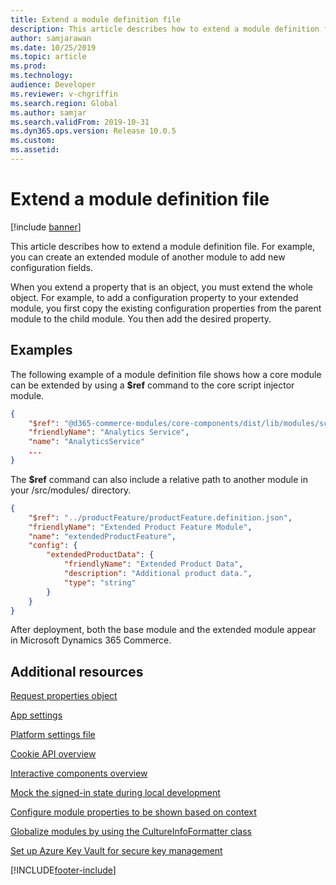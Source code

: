 ```yaml
---
title: Extend a module definition file
description: This article describes how to extend a module definition file.
author: samjarawan
ms.date: 10/25/2019
ms.topic: article
ms.prod: 
ms.technology: 
audience: Developer
ms.reviewer: v-chgriffin
ms.search.region: Global
ms.author: samjar
ms.search.validFrom: 2019-10-31
ms.dyn365.ops.version: Release 10.0.5
ms.custom: 
ms.assetid: 
---
```

# Extend a module definition file

[!include [banner](../includes/banner.md)]

This article describes how to extend a module definition file. For example, you can create an extended module of another module to add new configuration fields.

When you extend a property that is an object, you must extend the whole object. For example, to add a configuration property to your extended module, you first copy the existing configuration properties from the parent module to the child module. You then add the desired property.

## Examples

The following example of a module definition file shows how a core module can be extended by using a **$ref** command to the core script injector module.

```json
{
    "$ref": "@d365-commerce-modules/core-components/dist/lib/modules/script-injector/script-injector.definition.json",
    "friendlyName": "Analytics Service",
    "name": "AnalyticsService"
    ...
}
```

The **$ref** command can also include a relative path to another module in your /src/modules/ directory.

```json
{
    "$ref": "../productFeature/productFeature.definition.json",
    "friendlyName": "Extended Product Feature Module",
    "name": "extendedProductFeature",
    "config": {
        "extendedProductData": {
            "friendlyName": "Extended Product Data",
            "description": "Additional product data.",
            "type": "string"
        }
    }
}
```

After deployment, both the base module and the extended module appear in Microsoft Dynamics 365 Commerce.

## Additional resources

[Request properties object](request-properties-object.md)

[App settings](app-settings.md)

[Platform settings file](platform-settings.md)

[Cookie API overview](cookie-api-overview.md)

[Interactive components overview](interactive-components.md)

[Mock the signed-in state during local development](mock-sign-in.md)

[Configure module properties to be shown based on context](configure-properties-context.md)

[Globalize modules by using the CultureInfoFormatter class](globalize-modules.md)

[Set up Azure Key Vault for secure key management](set-up-key-vault.md)


[!INCLUDE[footer-include](../../includes/footer-banner.md)]
